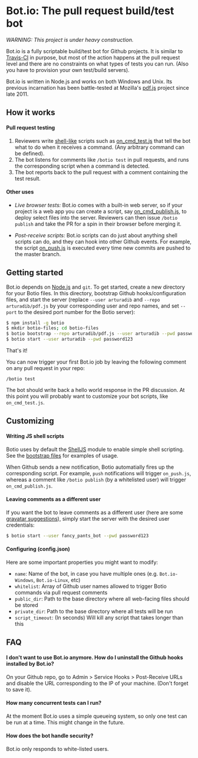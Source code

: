 # Bot.io: The pull request build/test bot


_WARNING: This project is under heavy construction._


Bot.io is a fully scriptable build/test bot for Github projects. It is similar to [Travis-CI](https://github.com/travis-ci/travis-ci) in purpose, but most of the action happens at the pull request level and there are no constraints on what types of tests you can run. (Also you have to provision your own test/build servers).

Bot.io is written in Node.js and works on both Windows and Unix. Its previous incarnation has been battle-tested at Mozilla's [pdf.js](http://github.com/mozilla/pdf.js) project since late 2011.






## How it works

#### Pull request testing

1. Reviewers write [shell-like](http://github.com/arturadib/shelljs) scripts such as [on_cmd_test.js](https://github.com/arturadib/botio/blob/master/bootstrap/on_cmd_test.js) that tell the bot what to do when it receives a command. (Any arbitrary command can be defined).
2. The bot listens for comments like `/botio test` in pull requests, and runs the corresponding script when a command is detected.
3. The bot reports back to the pull request with a comment containing the test result.

#### Other uses

+ _Live browser tests:_ Bot.io comes with a built-in web server, so if your project is a web app you can create a script, say [on_cmd_publish.js](https://github.com/arturadib/botio/blob/master/bootstrap/on_cmd_publish.js), to deploy select files into the server. Reviewers can then issue `/botio publish` and take the PR for a spin in their browser before merging it.

+ _Post-receive scripts:_ Bot.io scripts can do just about anything shell scripts can do, and they can hook into other Github events. For example, the script [on_push.js](https://github.com/arturadib/botio/blob/master/bootstrap/on_push.js) is executed every time new commits are pushed to the master branch.








## Getting started

Bot.io depends on [Node.js](https://github.com/joyent/node) and `git`. To get started, create a new directory for your Botio files. In this directory, bootstrap Github hooks/configuration files, and start the server (replace `--user arturadib` and `--repo arturadib/pdf.js` by your corresponding user and repo names, and set `--port` to the desired port number for the Botio server):

```bash
$ npm install -g botio
$ mkdir botio-files; cd botio-files
$ botio bootstrap --repo arturadib/pdf.js --user arturadib --pwd password123 --port 8877
$ botio start --user arturadib --pwd password123
```

That's it!

You can now trigger your first Bot.io job by leaving the following comment on any pull request in your repo:

```
/botio test
```

The bot should write back a hello world response in the PR discussion. At this point you will probably want to customize your bot scripts, like `on_cmd_test.js`.










## Customizing

#### Writing JS shell scripts

Botio uses by default the [ShellJS](http://github.com/arturadib/shelljs) module to enable simple shell scripting. See the [bootstrap files](https://github.com/arturadib/botio/tree/master/bootstrap) for examples of usage.

When Github sends a new notification, Botio automatially fires up the corresponding script. For example, `push` notifications will trigger `on_push.js`, whereas a comment like `/botio publish` (by a whitelisted user) will trigger `on_cmd_publish.js`.

#### Leaving comments as a different user

If you want the bot to leave comments as a different user (here are some [gravatar suggestions](http://www.iconfinder.com/search/?q=robot)), simply start the server with the desired user credentials:

```bash
$ botio start --user fancy_pants_bot --pwd password123
```

#### Configuring (config.json)

Here are some important properties you might want to modify:

+ `name`: Name of the bot, in case you have multiple ones (e.g. `Bot.io-Windows`, `Bot.io-Linux`, etc)
+ `whitelist`: Array of Github user names allowed to trigger Botio commands via pull request comments
+ `public_dir`: Path to the base directory where all web-facing files should be stored
+ `private_dir`: Path to the base directory where all tests will be run
+ `script_timeout`: (In seconds) Will kill any script that takes longer than this










## FAQ


#### I don't want to use Bot.io anymore. How do I uninstall the Github hooks installed by Bot.io?

On your Github repo, go to Admin > Service Hooks > Post-Receive URLs and disable the URL corresponding to the IP of your machine. (Don't forget to save it).


#### How many concurrent tests can I run?

At the moment Bot.io uses a simple queueing system, so only one test can be run at a time. This might change in the future.


#### How does the bot handle security?

Bot.io only responds to white-listed users.
